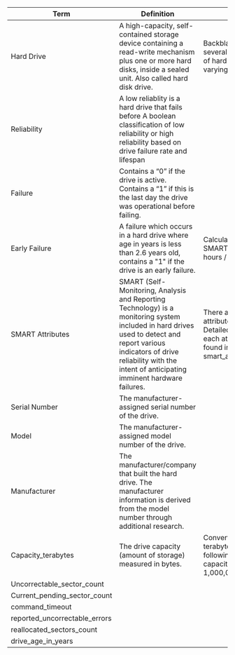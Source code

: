 | Term             | Definition | Notes|
|------------------|-----------------------------------------------------------------------------------------------------------------------------------------------------------------------------------------------------------------------------------------|------------------------------------------------------------------------------------------------------------------------------------|
| Hard Drive       | A high-capacity, self-contained storage device containing a read-write mechanism plus one or more hard disks, inside a sealed unit. Also called hard disk drive.| Backblaze implements several different models of hard drives with varying capacities.|
| Reliability      | A low reliablity is a hard drive that fails before A boolean classification of low reliability or high reliability based on drive failure rate and lifespan| |
| Failure          | Contains a “0” if the drive is active. Contains a “1” if this is the last day the drive was operational before failing.| |
| Early Failure    | A failure which occurs in a hard drive where age in years is less than 2.6 years old, contains a "1" if the drive is an early failure.| Calculated using feature SMART 9 - power on hours / 365 / 24 |
| SMART Attributes | SMART (Self-Monitoring, Analysis and Reporting Technology) is a monitoring system included in hard drives used to detect and report various indicators of drive reliability with the intent of anticipating imminent hardware failures. | There are several SMART attributes in the data. Detailed information on each attribute can be found in our smart_attributes_index.md |
| Serial Number    | The manufacturer-assigned serial number of the drive.| |
| Model            | The manufacturer-assigned model number of the drive.| |
| Manufacturer     | The manufacturer/company that built the hard drive. The manufacturer information is derived from the model number through additional research.| |
| Capacity_terabytes    | The drive capacity (amount of storage) measured in bytes.| Converted bytes to terabytes using the following calculation: capacity_bytes / 1,000,000,000,000|
|Uncorrectable_sector_count|  | |
|Current_pending_sector_count|  | |
|command_timeout   |  | |
|reported_uncorrectable_errors|  | |
|reallocated_sectors_count|  | |
|drive_age_in_years|  | |